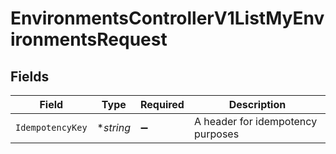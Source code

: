 # EnvironmentsControllerV1ListMyEnvironmentsRequest


## Fields

| Field                             | Type                              | Required                          | Description                       |
| --------------------------------- | --------------------------------- | --------------------------------- | --------------------------------- |
| `IdempotencyKey`                  | **string*                         | :heavy_minus_sign:                | A header for idempotency purposes |